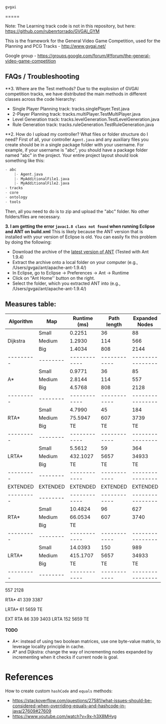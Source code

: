     gvgai
=====

Note: The Learning track code is not in this repository, but here: https://github.com/rubenrtorrado/GVGAI_GYM


This is the framework for the General Video Game Competition, used for the Planning and PCG Tracks - http://www.gvgai.net/

Google group - https://groups.google.com/forum/#!forum/the-general-video-game-competition

## FAQs / Troubleshooting

**3. Where are the Test methods? Due to the explosion of GVGAI competition tracks, we have distributed the main methods in different classes across the code hierarchy:

 - Single Player Planning track: tracks.singlePlayer.Test.java
 - 2-Player Planning track: tracks.multiPlayer.TestMultiPlayer.java
 - Level Generation track: tracks.levelGeneration.TestLevelGeneration.java
 - Rule Generation track: tracks.ruleGeneration.TestRuleGeneration.java


**2. How do I upload my controller? What files or folder structure do I need? 
First of all, your controller ```Agent.java``` and any auxiliary files you create should be in a single package folder with your username. For example, if your username is "abc", you should have a package folder named "abc" in the project. Your entire project layout should look something like this:

```groovy
- abc
	|- Agent.java
	|- MyAdditionalFile1.java
	|- MyAdditionalFile2.java
- tracks
- core
- ontology
- tools
```

Then, all you need to do is to zip and upload the "abc" folder. No other folders/files are necessary.


**3. I am getting the error `javac1.8 class not found` when running Eclipse and ANT on build.xml**
This is likely because the ANT version that is installed with your version of Eclipse is old. You can easily fix this problem by doing the following:

- Download the archive of the [latest version of ANT](http://ant.apache.org/bindownload.cgi) (Tested with  Ant 1.9.4)
- Extract the archive onto a local folder on your computer (e.g., /Users/gvgai/ant/apache-ant-1.9.4/)
- In Eclipse, go to Eclipse -> Preferences -> Ant -> Runtime
- Click on "Ant Home'' button on the right.
- Select the folder, which you extracted ANT into (e.g., /Users/gvgai/ant/apache-ant-1.9.4/)

## Measures table:

| Algorithm  | Map      | Runtime (ms) | Path length  | Expanded Nodes   |
|------------|----------|--------------|--------------|------------------|
|            | Small    | 0.2251       | 36           | 88               |
| Dijkstra   | Medium   | 1.2930       | 114          | 566              |
|            | Big      | 1.4034       | 808          | 2144             |
| ---------  | -------- | ------------ | ------------ | ---------------- |
|            | Small    | 0.9771       | 36           | 85               |
| A*         | Medium   | 2.8144       | 114          | 557              |
|            | Big      | 4.5768       | 808          | 2128             |
| ---------  | -------- | ------------ | ------------ | ---------------- |
|            | Small    | 4.7990       | 45           | 184              |
| RTA*       | Medium   | 75.5947      | 607          | 3739             |
|            | Big      | TE           | TE           | TE               |
| ---------  | -------- | ------------ | ------------ | ---------------- |
|            | Small    | 5.5612       | 59           | 364              |
| LRTA*      | Medium   | 432.1027     | 5657         | 34933            |
|            | Big      | TE           | TE           | TE               |
| ---------  | -------- | ------------ | ------------ | ---------------- |
| EXTENDED   | EXTENDED | EXTENDED     | EXTENDED     | EXTENDED         |
| ---------  | -------- | ------------ | ------------ | ---------------- |
|            | Small    | 10.4824      | 96           | 627              |
| RTA*       | Medium   | 66.0534      | 607          | 3740             |
|            | Big      | TE           |              |                  |
| ---------  | -------- | ------------ | ------------ | ---------------- |
|            | Small    | 14.0393      | 150          | 989              |
| LRTA*      | Medium   | 415.1707     | 5657         | 34933            |
|            | Big      | TE           | TE           | TE               |
| ---------  | -------- | ------------ | ------------ | ---------------- |


557 2128

RTA*
41
339
3387

LRTA* 61 5659 TE

EXT
RTA 86 339 3403
LRTA 152 5659 TE

#### TODO
- A*: instead of using two boolean matrices, use one byte-value matrix, to leverage locality principle in cache.
- A* and Dijkstra: change the way of incrementing nodes expanded by incrementing when it checks if current node is goal.

# References
How to create custom `hashCode` and `equals` methods:
  - https://stackoverflow.com/questions/27581/what-issues-should-be-considered-when-overriding-equals-and-hashcode-in-java/27609#27609
  - https://www.youtube.com/watch?v=9x-h3X8MHvg
